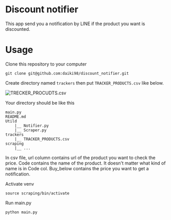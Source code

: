 # Discount notifier
This app send you a notification by LINE if the product you want is discounted.

# Usage
Clone this repository to your computer
```
git clone git@github.com:daiki98/discount_notifier.git
```

Create directory named `trackers` then put `TRACKER_PRODUCTS.csv` like below.

![TRECKER_PROCUDTS.csv](img/csv-file.png)

Your directory should be like this
```
main.py
README.md
Utild
    |__ Notifier.py
    |__ Scraper.py
trackers
    |__ TRACKER_PRODUCTS.csv
scraping
    |__ ...
```
In csv file, url column contains url of the product you want to check the price. Code contains the name of the product. It doesn't matter what kind of name is in Code col. Buy_below contains the price you want to get a notification.

Activate venv
```
source scraping/bin/activate
```

Run main.py
```
python main.py
```



